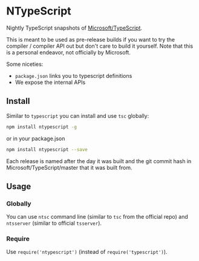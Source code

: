 # NTypeScript
Nightly TypeScript snapshots of [Microsoft/TypeScript](https://github.com/Microsoft/TypeScript).

This is meant to be used as pre-release builds if you want to try the compiler / compiler API out but don't care to build it yourself. Note that this is a personal endeavor, not officially by Microsoft.

Some niceties:

* `package.json` links you to typescript definitions
* We expose the internal APIs


## Install
Similar to `typescript` you can install and use `tsc` globally:

``` sh
npm install ntypescript -g
```

or in your package.json

```sh
npm install ntypescript --save
```

Each release is named after the day it was built and the git commit hash in Microsoft/TypeScript/master that it was built from.

## Usage

### Globally
You can use `ntsc` command line (similar to `tsc` from the official repo) and `ntsserver` (similar to official `tsserver`).

### Require
Use `require('ntypescript')` (instead of `require('typescript')`).
